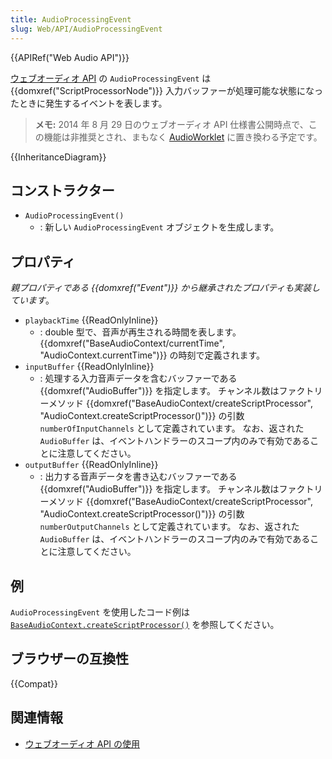 ```yaml
---
title: AudioProcessingEvent
slug: Web/API/AudioProcessingEvent
---
```


{{APIRef("Web Audio API")}}

[ウェブオーディオ API](/ja/docs/Web/API/Web_Audio_API) の `AudioProcessingEvent` は {{domxref("ScriptProcessorNode")}} 入力バッファーが処理可能な状態になったときに発生するイベントを表します。

> **メモ:** 2014 年 8 月 29 日のウェブオーディオ API 仕様書公開時点で、この機能は非推奨とされ、まもなく [AudioWorklet](https://webaudio.github.io/web-audio-api/#audioworklet) に置き換わる予定です。

{{InheritanceDiagram}}

## コンストラクター

- `AudioProcessingEvent()`
  - : 新しい `AudioProcessingEvent` オブジェクトを生成します。

## プロパティ

_親プロパティである {{domxref("Event")}} から継承されたプロパティも実装しています_。

- `playbackTime` {{ReadOnlyInline}}
  - : double 型で、音声が再生される時間を表します。 {{domxref("BaseAudioContext/currentTime", "AudioContext.currentTime")}} の時刻で定義されます。
- `inputBuffer` {{ReadOnlyInline}}
  - : 処理する入力音声データを含むバッファーである {{domxref("AudioBuffer")}} を指定します。
    チャンネル数はファクトリーメソッド {{domxref("BaseAudioContext/createScriptProcessor", "AudioContext.createScriptProcessor()")}} の引数 `numberOfInputChannels` として定義されています。
    なお、返された <code>AudioBuffer</code> は、イベントハンドラーのスコープ内のみで有効であることに注意してください。
- `outputBuffer` {{ReadOnlyInline}}
  - : 出力する音声データを書き込むバッファーである {{domxref("AudioBuffer")}} を指定します。
    チャンネル数はファクトリーメソッド {{domxref("BaseAudioContext/createScriptProcessor", "AudioContext.createScriptProcessor()")}} の引数 <code>numberOutputChannels</code> として定義されています。
    なお、返された <code>AudioBuffer</code> は、イベントハンドラーのスコープ内のみで有効であることに注意してください。

## 例

`AudioProcessingEvent` を使用したコード例は [`BaseAudioContext.createScriptProcessor()`](/ja/docs/Web/API/BaseAudioContext/createScriptProcessor#例) を参照してください。

## ブラウザーの互換性

{{Compat}}

## 関連情報

- [ウェブオーディオ API の使用](/ja/docs/Web/API/Web_Audio_API/Using_Web_Audio_API)

